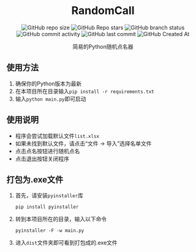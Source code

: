 <div align="center">

# RandomCall
![GitHub repo size](https://img.shields.io/github/repo-size/Meltide/RandomCall)
![GitHub Repo stars](https://img.shields.io/github/stars/Meltide/RandomCall?style=flat)
![GitHub branch status](https://img.shields.io/github/checks-status/Meltide/RandomCall/main)
![GitHub commit activity](https://img.shields.io/github/commit-activity/t/Meltide/RandomCall)
![GitHub last commit](https://img.shields.io/github/last-commit/Meltide/RandomCall)
![GitHub Created At](https://img.shields.io/github/created-at/Meltide/RandomCall) 

简易的Python随机点名器

</div>

## 使用方法
1. 确保你的Python版本为最新
2. 在本项目所在目录输入`pip install -r requirements.txt`
3. 输入`python main.py`即可启动

## 使用说明
- 程序会尝试加载默认文件`list.xlsx`
- 如果未找到默认文件，请点击“文件 -> 导入”选择名单文件
- 点击点名按钮进行随机点名
- 点击退出按钮关闭程序

## 打包为.exe文件
1. 首先，请安装`pyinstaller`库
    ```
    pip install pyinstaller
    ```
2. 转到本项目所在的目录，输入以下命令
    ```
    pyinstaller -F -w main.py
    ```
3. 进入`dist`文件夹即可看到打包成的.exe文件